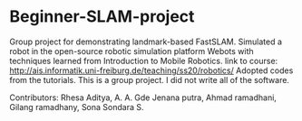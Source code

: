 # Beginner-SLAM-project
Group project for demonstrating landmark-based FastSLAM.
Simulated a robot in the open-source robotic simulation platform Webots with techniques learned from Introduction to Mobile Robotics. 
link to course: http://ais.informatik.uni-freiburg.de/teaching/ss20/robotics/
Adopted codes from the tutorials.
This is a group project. I did not write all of the software.

Contributors:
Rhesa Aditya, A. A. Gde Jenana putra, Ahmad ramadhani, Gilang ramadhany, Sona Sondara S.
